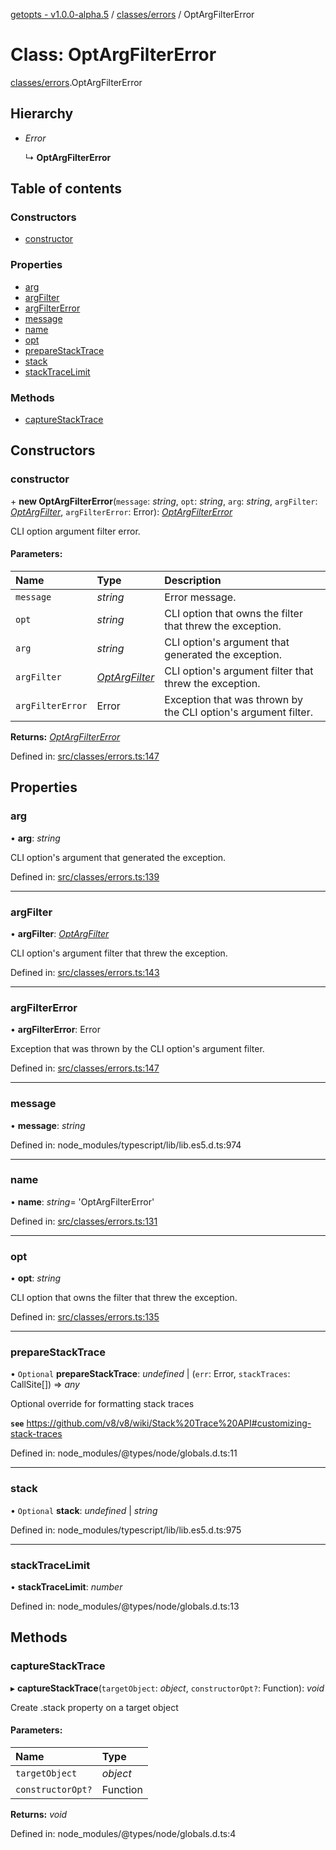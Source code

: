 [getopts - v1.0.0-alpha.5](../README.md) / [classes/errors](../modules/classes_errors.md) / OptArgFilterError

# Class: OptArgFilterError

[classes/errors](../modules/classes_errors.md).OptArgFilterError

## Hierarchy

- _Error_

  ↳ **OptArgFilterError**

## Table of contents

### Constructors

- [constructor](classes_errors.optargfiltererror.md#constructor)

### Properties

- [arg](classes_errors.optargfiltererror.md#arg)
- [argFilter](classes_errors.optargfiltererror.md#argfilter)
- [argFilterError](classes_errors.optargfiltererror.md#argfiltererror)
- [message](classes_errors.optargfiltererror.md#message)
- [name](classes_errors.optargfiltererror.md#name)
- [opt](classes_errors.optargfiltererror.md#opt)
- [prepareStackTrace](classes_errors.optargfiltererror.md#preparestacktrace)
- [stack](classes_errors.optargfiltererror.md#stack)
- [stackTraceLimit](classes_errors.optargfiltererror.md#stacktracelimit)

### Methods

- [captureStackTrace](classes_errors.optargfiltererror.md#capturestacktrace)

## Constructors

### constructor

\+ **new OptArgFilterError**(`message`: _string_, `opt`: _string_, `arg`: _string_, `argFilter`: [_OptArgFilter_](../interfaces/interfaces_schema.optargfilter.md), `argFilterError`: Error): [_OptArgFilterError_](classes_errors.optargfiltererror.md)

CLI option argument filter error.

#### Parameters:

| Name             | Type                                                              | Description                                                    |
| :--------------- | :---------------------------------------------------------------- | :------------------------------------------------------------- |
| `message`        | _string_                                                          | Error message.                                                 |
| `opt`            | _string_                                                          | CLI option that owns the filter that threw the exception.      |
| `arg`            | _string_                                                          | CLI option's argument that generated the exception.            |
| `argFilter`      | [_OptArgFilter_](../interfaces/interfaces_schema.optargfilter.md) | CLI option's argument filter that threw the exception.         |
| `argFilterError` | Error                                                             | Exception that was thrown by the CLI option's argument filter. |

**Returns:** [_OptArgFilterError_](classes_errors.optargfiltererror.md)

Defined in: [src/classes/errors.ts:147](https://github.com/prasadrajandran/node-getopts/blob/8cf4bad/src/classes/errors.ts#L147)

## Properties

### arg

• **arg**: _string_

CLI option's argument that generated the exception.

Defined in: [src/classes/errors.ts:139](https://github.com/prasadrajandran/node-getopts/blob/8cf4bad/src/classes/errors.ts#L139)

---

### argFilter

• **argFilter**: [_OptArgFilter_](../interfaces/interfaces_schema.optargfilter.md)

CLI option's argument filter that threw the exception.

Defined in: [src/classes/errors.ts:143](https://github.com/prasadrajandran/node-getopts/blob/8cf4bad/src/classes/errors.ts#L143)

---

### argFilterError

• **argFilterError**: Error

Exception that was thrown by the CLI option's argument filter.

Defined in: [src/classes/errors.ts:147](https://github.com/prasadrajandran/node-getopts/blob/8cf4bad/src/classes/errors.ts#L147)

---

### message

• **message**: _string_

Defined in: node_modules/typescript/lib/lib.es5.d.ts:974

---

### name

• **name**: _string_= 'OptArgFilterError'

Defined in: [src/classes/errors.ts:131](https://github.com/prasadrajandran/node-getopts/blob/8cf4bad/src/classes/errors.ts#L131)

---

### opt

• **opt**: _string_

CLI option that owns the filter that threw the exception.

Defined in: [src/classes/errors.ts:135](https://github.com/prasadrajandran/node-getopts/blob/8cf4bad/src/classes/errors.ts#L135)

---

### prepareStackTrace

• `Optional` **prepareStackTrace**: _undefined_ \| (`err`: Error, `stackTraces`: CallSite[]) => _any_

Optional override for formatting stack traces

**`see`** https://github.com/v8/v8/wiki/Stack%20Trace%20API#customizing-stack-traces

Defined in: node_modules/@types/node/globals.d.ts:11

---

### stack

• `Optional` **stack**: _undefined_ \| _string_

Defined in: node_modules/typescript/lib/lib.es5.d.ts:975

---

### stackTraceLimit

• **stackTraceLimit**: _number_

Defined in: node_modules/@types/node/globals.d.ts:13

## Methods

### captureStackTrace

▸ **captureStackTrace**(`targetObject`: _object_, `constructorOpt?`: Function): _void_

Create .stack property on a target object

#### Parameters:

| Name              | Type     |
| :---------------- | :------- |
| `targetObject`    | _object_ |
| `constructorOpt?` | Function |

**Returns:** _void_

Defined in: node_modules/@types/node/globals.d.ts:4
